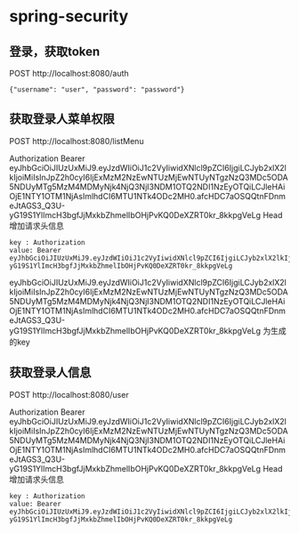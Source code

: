 # spring-security

## 登录，获取token

POST http://localhost:8080/auth

```
{"username": "user", "password": "password"}
```
## 获取登录人菜单权限

POST http://localhost:8080/listMenu

Authorization  Bearer eyJhbGciOiJIUzUxMiJ9.eyJzdWIiOiJ1c2VyIiwidXNlcl9pZCI6IjgiLCJyb2xlX2lkIjoiMiIsInJpZ2h0cyI6IjExMzM2NzEwNTUzMjEwNTUyNTgzNzQ3MDc5ODA5NDUyMTg5MzM4MDMyNjk4NjQ3NjI3NDM1OTQ2NDI1NzEyOTQiLCJleHAiOjE1NTY1OTM1NjAsImlhdCI6MTU1NTk4ODc2MH0.afcHDC7aOSQQtnFDnmeJtAGS3_Q3U-yG19S1YlImcH3bgfJjMxkbZhmelIbOHjPvKQ0DeXZRT0kr_8kkpgVeLg
Head 增加请求头信息
```
key : Authorization 
value: Bearer eyJhbGciOiJIUzUxMiJ9.eyJzdWIiOiJ1c2VyIiwidXNlcl9pZCI6IjgiLCJyb2xlX2lkIjoiMiIsInJpZ2h0cyI6IjExMzM2NzEwNTUzMjEwNTUyNTgzNzQ3MDc5ODA5NDUyMTg5MzM4MDMyNjk4NjQ3NjI3NDM1OTQ2NDI1NzEyOTQiLCJleHAiOjE1NTY1OTM1NjAsImlhdCI6MTU1NTk4ODc2MH0.afcHDC7aOSQQtnFDnmeJtAGS3_Q3U-yG19S1YlImcH3bgfJjMxkbZhmelIbOHjPvKQ0DeXZRT0kr_8kkpgVeLg
```

eyJhbGciOiJIUzUxMiJ9.eyJzdWIiOiJ1c2VyIiwidXNlcl9pZCI6IjgiLCJyb2xlX2lkIjoiMiIsInJpZ2h0cyI6IjExMzM2NzEwNTUzMjEwNTUyNTgzNzQ3MDc5ODA5NDUyMTg5MzM4MDMyNjk4NjQ3NjI3NDM1OTQ2NDI1NzEyOTQiLCJleHAiOjE1NTY1OTM1NjAsImlhdCI6MTU1NTk4ODc2MH0.afcHDC7aOSQQtnFDnmeJtAGS3_Q3U-yG19S1YlImcH3bgfJjMxkbZhmelIbOHjPvKQ0DeXZRT0kr_8kkpgVeLg
为生成的key

## 获取登录人信息

POST http://localhost:8080/user

Authorization  Bearer eyJhbGciOiJIUzUxMiJ9.eyJzdWIiOiJ1c2VyIiwidXNlcl9pZCI6IjgiLCJyb2xlX2lkIjoiMiIsInJpZ2h0cyI6IjExMzM2NzEwNTUzMjEwNTUyNTgzNzQ3MDc5ODA5NDUyMTg5MzM4MDMyNjk4NjQ3NjI3NDM1OTQ2NDI1NzEyOTQiLCJleHAiOjE1NTY1OTM1NjAsImlhdCI6MTU1NTk4ODc2MH0.afcHDC7aOSQQtnFDnmeJtAGS3_Q3U-yG19S1YlImcH3bgfJjMxkbZhmelIbOHjPvKQ0DeXZRT0kr_8kkpgVeLg
Head 增加请求头信息
```
key : Authorization 
value: Bearer eyJhbGciOiJIUzUxMiJ9.eyJzdWIiOiJ1c2VyIiwidXNlcl9pZCI6IjgiLCJyb2xlX2lkIjoiMiIsInJpZ2h0cyI6IjExMzM2NzEwNTUzMjEwNTUyNTgzNzQ3MDc5ODA5NDUyMTg5MzM4MDMyNjk4NjQ3NjI3NDM1OTQ2NDI1NzEyOTQiLCJleHAiOjE1NTY1OTM1NjAsImlhdCI6MTU1NTk4ODc2MH0.afcHDC7aOSQQtnFDnmeJtAGS3_Q3U-yG19S1YlImcH3bgfJjMxkbZhmelIbOHjPvKQ0DeXZRT0kr_8kkpgVeLg
```


